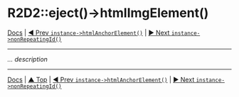 # R2D2::eject()->htmlImgElement()

[Docs](../index.md) |
[◄ Prev `instance->htmlAnchorElement()`](instance-html-anchor-element.md) | 
[► Next `instance->nonRepeatingId()`](instance-non-repeating-id.md)

----

*... description*

----

[Docs](../index.md) | 
[▲ Top](#) | 
[◄ Prev `instance->htmlAnchorElement()`](instance-html-anchor-element.md) | 
[► Next `instance->nonRepeatingId()`](instance-non-repeating-id.md)
